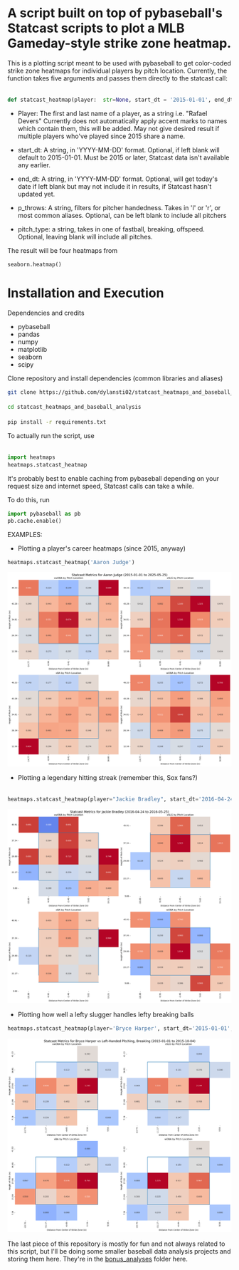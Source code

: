 # A script built on top of pybaseball's Statcast scripts to plot a MLB Gameday-style strike zone heatmap.

This is a plotting script meant to be used with pybaseball to get color-coded strike zone heatmaps for individual players by pitch location.  Currently, the function takes five arguments and passes them directly to the statcast call:

```python

def statcast_heatmap(player:  str=None, start_dt = '2015-01-01', end_dt=None, p_throws = None, pitch_type:  str = None):

```

- Player:  The first and last name of a player, as a string i.e. "Rafael Devers"  Currently does not automatically apply accent marks to names which contain them, this will be added.  May not give desired result if multiple players who've played since 2015 share a name.

- start_dt:  A string, in 'YYYY-MM-DD' format.  Optional, if left blank will default to 2015-01-01.  Must be 2015 or later, Statcast data isn't available any earlier.

- end_dt:  A string, in 'YYYY-MM-DD' format.  Optional, will get today's date if left blank but may not include it in results, if Statcast hasn't updated yet.

- p_throws:  A string, filters for pitcher handedness.  Takes in 'l' or 'r', or most common aliases.  Optional, can be left blank to include all pitchers

- pitch_type:  a string, takes in one of fastball, breaking, offspeed.  Optional, leaving blank will include all pitches.

The result will be four heatmaps from 

```python
seaborn.heatmap()
```

# Installation and Execution

Dependencies and credits

- pybaseball
- pandas
- numpy
- matplotlib
- seaborn
- scipy


Clone repository and install dependencies (common libraries and aliases)

```bash
git clone https://github.com/dylansti02/statcast_heatmaps_and_baseball_analysis.git

cd statcast_heatmaps_and_baseball_analysis

pip install -r requirements.txt

```
To actually run the script, use 

```python

import heatmaps
heatmaps.statcast_heatmap

```
It's probably best to enable caching from pybaseball depending on your request size and internet speed, Statcast calls can take a while.

To do this, run

```python
import pybaseball as pb
pb.cache.enable()
```


EXAMPLES:

- Plotting a player's career heatmaps (since 2015, anyway)

```python
heatmaps.statcast_heatmap('Aaron Judge')
```
![Career strike zone heatmaps for Aaron Judge](bonus_analyses/images/example_judge.png)

- Plotting a legendary hitting streak (remember this, Sox fans?)

```python

heatmaps.statcast_heatmap(player="Jackie Bradley", start_dt='2016-04-24', end_dt='2016-05-25'

```
![Strike zone heatmaps from Jackie Bradley Jr's 29-game hit streak in 2016](bonus_analyses/images/example_jbj.png)

 - Plotting how well a lefty slugger handles lefty breaking balls

 ```python
heatmaps.statcast_heatmap(player='Bryce Harper', start_dt='2015-01-01', end_dt='2015-10-04', p_throws='L', pitch_type='breaking')
 ```
 ![Strike zone heatmaps for Bryce Harper against lefty breaking balls, 2015](bonus_analyses/images/example_harper.png)

 The last piece of this repository is mostly for fun and not always related to this script, but I'll be doing some smaller baseball data analysis projects and storing them here.  They're in the [bonus_analyses](bonus_analyses) folder here.  